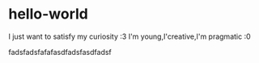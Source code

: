 # hello-world
I just want to satisfy my curiosity :3
I'm young,I'creative,I'm pragmatic :0

fadsfadsfafafasdfadsfasdfadsf
